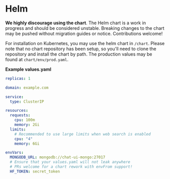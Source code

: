 # Helm

<Tip warning={true}>

**We highly discourage using the chart**. The Helm chart is a work in progress and should be considered unstable. Breaking changes to the chart may be pushed without migration guides or notice. Contributions welcome!

</Tip>

For installation on Kubernetes, you may use the helm chart in `/chart`. Please note that no chart repository has been setup, so you'll need to clone the repository and install the chart by path. The production values may be found at `chart/env/prod.yaml`.

**Example values.yaml**

```yaml
replicas: 1

domain: example.com

service:
  type: ClusterIP

resources:
  requests:
    cpu: 100m
    memory: 2Gi
  limits:
    # Recommended to use large limits when web search is enabled
    cpu: "4"
    memory: 6Gi

envVars:
  MONGODB_URL: mongodb://chat-ui-mongo:27017
  # Ensure that your values.yaml will not leak anywhere
  # PRs welcome for a chart rework with envFrom support!
  HF_TOKEN: secret_token
```

